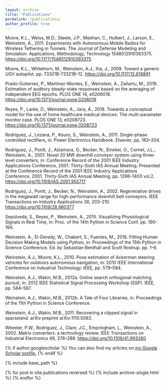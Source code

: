 ```yaml
---
layout: archive
title: "Publications"
permalink: /publications/
author_profile: true
---
```


Moore, K.L., Weiss, M.D., Steele, J.P., Meehan, C., Hulbert, J., Larson, E., Weinstein, A., 2011. Experiments with Autonomous Mobile Radios for Wireless Tethering in Tunnels. The Journal of Defense Modeling and Simulation: Applications, Methodology, Technology 1548512910393375. https://doi.org/10.1177/1548512910393375

Moore, K.L., Whitehorn, M., Weinstein, A.J., Xia, J., 2009. Toward a generic UGV autopilot. pp. 73321B-73321B–12. https://doi.org/10.1117/12.818891

Prado-Gutierrez, P., Martínez-Montes, E., Weinstein, A., Zañartu, M., 2019. Estimation of auditory steady-state responses based on the averaging of independent EEG epochs. PLOS ONE 14, e0206018. https://doi.org/10.1371/journal.pone.0206018

Reyes, P., Larée, D., Weinstein, A., Jara, Á., 2018. Towards a conceptual model for the use of home healthcare medical devices: The multi-parameter monitor case. PLOS ONE 13, e0208723. https://doi.org/10.1371/journal.pone.0208723

Rodríguez, J., Lezana, P., Kouro, S., Weinstein, A., 2011. Single-phase controlled rectifiers, in: Power Electronics Handbook. Elsevier, pp. 183–204.

Rodriguez, J., Pontt, J., Alzamora, G., Becker, N., Einekel, O., Cornet, J.L., Weinstein, A., 2001. Novel 20 MW downhill conveyor system using three-level converters, in: Conference Record of the 2001 IEEE Industry Applications Conference, 2001. Thirty-Sixth IAS Annual Meeting. Presented at the Conference Record of the 2001 IEEE Industry Applications Conference, 2001. Thirty-Sixth IAS Annual Meeting, pp. 1396–1403 vol.2. https://doi.org/10.1109/IAS.2001.955717

Rodriguez, J., Pontt, J., Becker, N., Weinstein, A., 2002. Regenerative drives in the megawatt range for high-performance downhill belt conveyors. IEEE Transactions on Industry Applications 38, 203–210. https://doi.org/10.1109/28.980377

Sepúlveda, S., Reyes, P., Weinstein, A., 2015. Visualizing Physiological Signals in Real Time, in: Proc. of the 14th Python in Science Conf. pp. 190–194.

Weinstein, A., El-Deredy, W., Chabert, S., Fuentes, M., 2016. Fitting Human Decision Making Models using Python, in: Proceedings of the 15th Python in Science Conference. Ed. by Sebastian Benthall and Scott Rostrup. pp. 1–6.

Weinstein, A.J., Moore, K.L., 2010. Pose estimation of Ackerman steering vehicles for outdoors autonomous navigation, in: 2010 IEEE International Conference on Industrial Technology. IEEE, pp. 579–584.

Weinstein, A.J., Wakin, M.B., 2012a. Online search orthogonal matching pursuit, in: 2012 IEEE Statistical Signal Processing Workshop (SSP). IEEE, pp. 584–587.

Weinstein, A.J., Wakin, M.B., 2012b. A Tale of Four Libraries, in: Proceedings of the 11th Python in Science Conference.

Weinstein, A.J., Wakin, M.B., 2011. Recovering a clipped signal in sparseland. arXiv preprint arXiv:1110.5063.

Wheeler, P.W., Rodriguez, J., Clare, J.C., Empringham, L., Weinstein, A., 2002. Matrix converters: a technology review. IEEE Transactions on Industrial Electronics 49, 276–288. https://doi.org/10.1109/41.993260

{% if author.googlescholar %}
  You can also find my articles on <u><a href="{{author.googlescholar}}">my Google Scholar profile</a>.</u>
{% endif %}

{% include base_path %}

{% for post in site.publications reversed %}
  {% include archive-single.html %}
{% endfor %}
